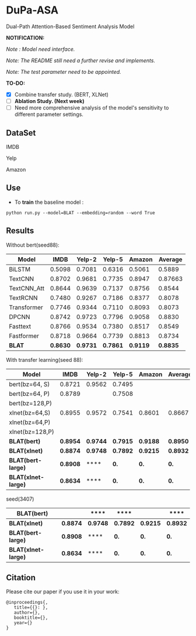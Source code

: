 # DuPa-ASA
 Dual-Path Attention-Based Sentiment Analysis Model

**NOTIFICATION:**

_Note : Model need interface._

*Note: The README still need a further revise and implements.* 

*Note: The test parameter need to be appointed.*

**TO-DO:**

- [x] Combine transfer study. (BERT, XLNet) 
- [ ] **Ablation Study. (Next week)**
- [ ] Need more comprehensive analysis of the model's sensitivity to different parameter settings.

## DataSet

IMDB

Yelp

Amazon

## Use

* To **train** the  baseline model :

```shell
python run.py --model=BLAT --embedding=random --word True
```

## Results

Without bert(seed88):

| Model       | IMDB       | Yelp-2     | Yelp-5     | Amazon     | Average |
| ----------- | ---------- | ---------- | ---------- | ---------- | ------- |
| BiLSTM      | 0.5098     | 0.7081     | 0.6316     | 0.5061     | 0.5889  |
| TextCNN     | 0.8702     | 0.9681     | 0.7735     | 0.8947     | 0.87663 |
| TextCNN_Att | 0.8644     | 0.9639     | 0.7137     | 0.8756     | 0.8544  |
| TextRCNN    | 0.7480     | 0.9267     | 0.7186     | 0.8377     | 0.8078  |
| Transformer | 0.7746     | 0.9344     | 0.7110     | 0.8093     | 0.8073  |
| DPCNN       | 0.8742     | 0.9723     | 0.7796     | 0.9058     | 0.8830  |
| Fasttext    | 0.8766     | 0.9534     | 0.7380     | 0.8517     | 0.8549  |
| Fastformer  | 0.8718     | 0.9664     | 0.7739     | 0.8813     | 0.8734  |
| **BLAT**    | **0.8630** | **0.9731** | **0.7861** | **0.9119** | **0.8835** |

With transfer learning(seed 88):

| Model                 | IMDB       | Yelp-2     | Yelp-5     | Amazon     | Average    |
| --------------------  | ---------- | ---------- | ---------- | ---------- | ---------- |
| bert(bz=64, S)        | 0.8721 | 0.9562 | 0.7495 |            |            |
| bert(bz=64, P)        | 0.8789     |            | 0.7508 |            |            |
| bert(bz=128,P)        |            |            |            |            |            |
| xlnet(bz=64,S)        | 0.8955 | 0.9572 | 0.7541 | 0.8601 | 0.8667 |
| xlnet(bz=64,P)        |            |            |            |            |            |
| xlnet(bz=128,P)       |            |            |            |            |            |
| **BLAT(bert)**        | **0.8954** | **0.9744** | **0.7915** | **0.9188** | **0.8950** |
| **BLAT(xlnet)**       | **0.8874** | **0.9748** | **0.7892** | **0.9215** | **0.8932** |
| **BLAT(bert-large)**  | **0.8908** | **** | **0.** | **0.** | **0.** |
| **BLAT(xlnet-large)** | **0.8634** | **** | **0.** | **0.** | **0.** |

seed(3407)

| **BLAT(bert)**        |            | ****       | ****       |            | ****       |
| --------------------- | ---------- | ---------- | ---------- | ---------- | ---------- |
| **BLAT(xlnet)**       | **0.8874** | **0.9748** | **0.7892** | **0.9215** | **0.8932** |
| **BLAT(bert-large)**  | **0.8908** | ****       | **0.**     | **0.**     | **0.**     |
| **BLAT(xlnet-large)** | **0.8634** | ****       | **0.**     | **0.**     | **0.**     |

## Citation

Please cite our paper if you use it in your work:

```shell
@inproceedings{,
   title={{}: },
   author={},
   booktitle={},
   year={}
}
```
